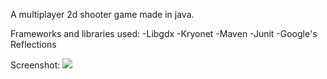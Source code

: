 A multiplayer 2d shooter game made in java.

Frameworks and libraries used:
-Libgdx
-Kryonet
-Maven
-Junit
-Google's Reflections

Screenshot:
![](https://raw.githubusercontent.com/Pankiev/ClientServerShooter/master/screenshots/overview.jpg)
